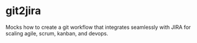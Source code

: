 # git2jira
Mocks how to create a git workflow that integrates seamlessly with JIRA for scaling agile, scrum, kanban, and devops.
